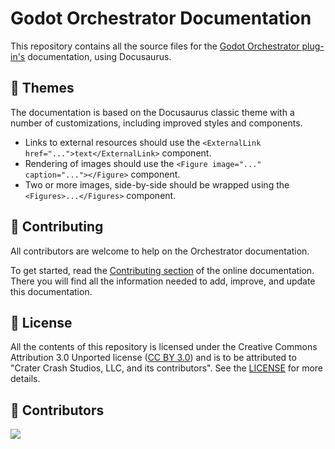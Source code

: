 # Godot Orchestrator Documentation

This repository contains all the source files for the [Godot Orchestrator plug-in's](httsp://gihub.com/CraterCrash/godot-orchestrator) documentation, using Docusaurus.

## 🎨 Themes

The documentation is based on the Docusaurus classic theme with a number of customizations, including improved styles and components.

  * Links to external resources should use the `<ExternalLink href="...">text</ExternalLink>` component.
  * Rendering of images should use the `<Figure image="..." caption="..."></Figure>` component.
  * Two or more images, side-by-side should be wrapped using the `<Figures>...</Figures>` component.

## 📑 Contributing

All contributors are welcome to help on the Orchestrator documentation.

To get started, read the [Contributing section](https://docs.cratercrash.space/orchestrator/contributing/ways-to-contribute) of the online documentation.
There you will find all the information needed to add, improve, and update this documentation.

## 📝 License

All the contents of this repository is licensed under the Creative Commons Attribution 3.0 Unported license ([CC BY 3.0](https://creativecommons.org/licenses/by/3.0/)) and is to be attributed to "Crater Crash Studios, LLC, and its contributors".
See the [LICENSE](/LICENSE) for more details.

## 👏 Contributors

<a href="https://github.com/CraterCrash/godot-orchestrator-docs/graphs/contributors">
  <img src="https://contributors-img.web.app/image?repo=CraterCrash/godot-orchestrator-docs" />
</a>

